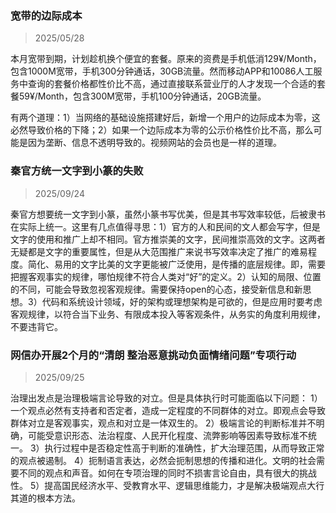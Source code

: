 <!-- date: 2025.09.25 11:00 -->

### 宽带的边际成本

> 2025/05/28

本月宽带到期，计划趁机换个便宜的套餐。原来的资费是手机低消129¥/Month，包含1000M宽带，手机300分钟通话，30GB流量。然而移动APP和10086人工服务中查询的套餐价格都性价比不高，通过直接联系营业厅的人才发现一个合适的套餐59¥/Month，包含300M宽带，手机100分钟通话，20GB流量。

有两个道理：1）当网络的基础设施搭建好后，新增一个用户的边际成本为零，这必然导致价格的下降；2）如果一个边际成本为零的公示价格性价比不高，那么可能是因为垄断、信息不透明导致的。视频网站的会员也是一样的道理。

### 秦官方统一文字到小篆的失败

> 2025/09/24

秦官方想要统一文字到小篆，虽然小篆书写优美，但是其书写效率较低，后被隶书在实际上统一。这里有几点值得寻思：1）官方的人和民间的文人都会写字，但是文字的使用和推广上却不相同。官方推崇美的文字，民间推崇高效的文字。这两者无疑都是文字的重要属性，但是从大范围推广来说书写效率决定了推广的难易程度。简化、易用的文字比美的文字更能被广泛使用，是传播的底层规律。即，需要把握客观事实的规律，哪怕规律不符合人类对“好”的定义。2）认知的局限、位置的不同，可能会导致忽视客观规律。需要保持open的心态，接受新信息和新思想。3）代码和系统设计领域，好的架构或理想架构是可欲的，但是应用时要考虑客观规律，以符合当下业务、有限成本投入等客观条件，从务实的角度利用规律，不要违背它。

### 网信办开展2个月的“清朗 整治恶意挑动负面情绪问题”专项行动

> 2025/09/25

治理出发点是治理极端言论导致的对立。但是具体执行时可能面临以下问题：
1）一个观点必然有支持者和否定者，造成一定程度的不同群体的对立。即观点会导致群体对立是客观事实，观点和对立是一体双生的。
2）极端言论的判断标准并不明确，可能受意识形态、法治程度、人民开化程度、流弊影响等因素导致标准不统一。
3）执行过程中是否稳定性高于判断的准确性，扩大治理范围，从而导致正常的观点被遏制。
4）扼制语言表达，必然会扼制思想的传播和进化。文明的社会需要不同的观点和声音。如何在专项治理的同时不损害言论自由，具有很大的挑战性。
5）提高国民经济水平、受教育水平、逻辑思维能力，才是解决极端观点大行其道的根本方法。
